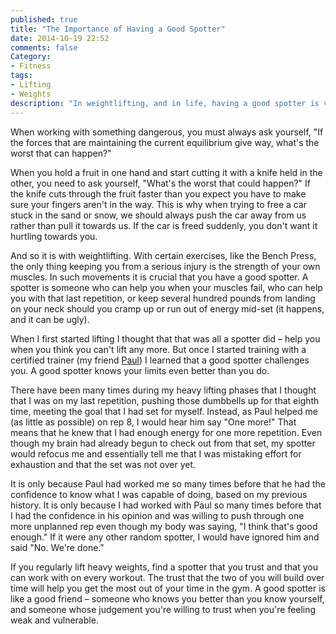 ```yaml
---
published: true
title: "The Importance of Having a Good Spotter"
date: 2014-10-19 22:52
comments: false
Category:
- Fitness
tags:
- Lifting
- Weights
description: "In weightlifting, and in life, having a good spotter is very important."
---
```


When working with something dangerous, you must always ask yourself, "If the
forces that are maintaining the current equilibrium give way, what's the worst
that can happen?"

<!-- more -->

When you hold a fruit in one hand and start cutting it with a knife held in
the other, you need to ask yourself, "What's the worst that could happen?" If
the knife cuts through the fruit faster than you expect you have to make sure
your fingers aren't in the way.  This is why when trying to free a car stuck
in the sand or snow, we should always push the car away from us rather than pull
it towards us. If the car is freed suddenly, you don't want it hurtling
towards you.

And so it is with weightlifting. With certain exercises, like the Bench Press,
the only thing keeping you from a serious injury is the strength of your own
muscles. In such movements it is crucial that you have a good spotter. A
spotter is someone who can help you when your muscles fail, who can help you
with that last repetition, or keep several hundred pounds from landing on your
neck should you cramp up or run out of energy mid-set (it happens, and it can
be ugly).

When I first started lifting I thought that that was all a spotter did – help
you when you think you can't lift any more. But once I started training with a
certified trainer (my friend [Paul](http://www.trainwithtenacity.com/meet-paul/)) I 
learned that a good spotter challenges you. A good spotter knows
your limits even better than you do.

There have been many times during my heavy lifting phases that I thought that I
was on my last repetition, pushing those dumbbells up for that eighth time,
meeting the goal that I had set for myself. Instead, as Paul helped me (as
little as possible) on rep 8, I would hear him say "One more!" That means that
he knew that I had enough energy for one more repetition. Even though my brain
had already begun to check out from that set, my spotter would refocus me and
essentially tell me that I was mistaking effort for exhaustion and that the set was
not over yet.

It is only because Paul had worked me so many times before that he had the
confidence to know what I was capable of doing, based on my previous history.
It is only because I had worked with Paul so many times before that I had the
confidence in his opinion and was willing to push through one more unplanned
rep even though my body was saying, "I think that's good enough." If it were
any other random spotter, I would have ignored him and said "No. We're done."

If you regularly lift heavy weights, find a spotter that you trust and that
you can work with on every workout. The trust that the two of you will build
over time will help you get the most out of your time in the gym. A good
spotter is like a good friend – someone who knows you better than you know
yourself, and someone whose judgement you're willing to trust when you're
feeling weak and vulnerable.
